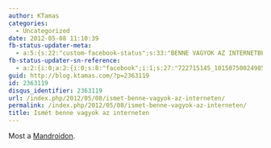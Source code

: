 ```yaml
---
author: KTamas
categories:
  - Uncategorized
date: 2012-05-08 11:10:39
fb-status-updater-meta:
  - a:5:{s:22:"custom-facebook-status";s:33:"BENNE VAGYOK AZ INTERNETBEN!!!111";s:21:"custom-twitter-status";s:30:"Benne vagyok az internetben!!1";s:7:"fb-push";s:1:"1";s:7:"tw-push";s:1:"1";s:4:"push";s:1:"1";}
fb-status-updater-sn-reference:
  - a:2:{i:0;a:2:{i:0;s:8:"facebook";i:1;s:27:"722715145_10150750024985146";}i:1;a:2:{i:0;s:7:"twitter";i:1;s:19:"1.9978840734867E+17";}}
guid: http://blog.ktamas.com/?p=2363119
id: 2363119
disqus_identifier: 2363119
url: /index.php/2012/05/08/ismet-benne-vagyok-az-interneten/
permalink: /index.php/2012/05/08/ismet-benne-vagyok-az-interneten/
title: Ismét benne vagyok az interneten
---
```


Most a [Mandroidon](http://mandroid.hu/2012/05/kadar-tamas/).
